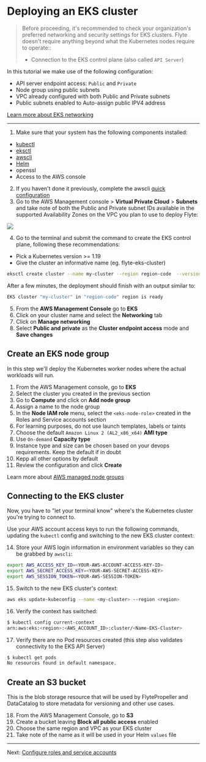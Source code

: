 # Deploying an EKS cluster

> Before proceeding, it's recommended to check your organization's preferred networking and security settings for EKS clusters. Flyte doesn't require anything beyond what the Kubernetes nodes require to operate::
>
> - Connection to the EKS control plane (also called `API Server`)

In this tutorial we make use of the following configuration:

- API server endpoint access: `Public` and `Private`
- Node group using public subnets
- VPC already configured with both Public and Private subnets
- Public subnets enabled to Auto-assign public IPV4 address

[Learn more about EKS networking](https://aws.amazon.com/blogs/containers/de-mystifying-cluster-networking-for-amazon-eks-worker-nodes/)

---

1. Make sure that your system has the following components installed:

- [kubectl](https://docs.aws.amazon.com/eks/latest/userguide/install-kubectl.html)
- [eksctl](https://docs.aws.amazon.com/eks/latest/userguide/eksctl.html)
- [awscli](https://docs.aws.amazon.com/cli/latest/userguide/getting-started-install.html)
- [Helm](https://helm.sh/docs/intro/install/)
- openssl
- Access to the AWS console

2. If you haven't done it previously, complete the awscli [quick configuration](https://docs.aws.amazon.com/cli/latest/userguide/cli-configure-quickstart.html#cli-configure-quickstart-config)
3. Go to the AWS Management console > **Virtual Private Cloud** > **Subnets** and take note of both the Public and Private subnet IDs available in the supported Availability Zones on the VPC you plan to use to deploy Flyte:

![](../images/subnets-v2.png)

4. Go to the terminal and submit the command to create the EKS control plane, following these recommendations:

- Pick a Kubernetes version >= 1.19
- Give the cluster an informative name (eg. flyte-eks-cluster)

```bash
eksctl create cluster --name my-cluster --region region-code  --version 1.25 --vpc-private-subnets private-subnet-ID1,private-subnet-ID2 --vpc-public-subnets public-subnetID1,public-subnetID2 --without-nodegroup
```

After a few minutes, the deployment should finish with an output similar to:

```bash
EKS cluster "my-cluster" in "region-code" region is ready
```

5. From the **AWS Management Console** go to **EKS**
6. Click on your cluster name and select the **Networking** tab
7. Click on **Manage networking**
8. Select **Public and private** as the **Cluster endpoint access** mode and **Save changes**

## Create an EKS node group

In this step we'll deploy the Kubernetes worker nodes where the actual workloads will run.

1. From the AWS Management console, go to **EKS**
2. Select the cluster you created in the previous section
3. Go to **Compute** and click on **Add node group**
4. Assign a name to the node group
5. In the **Node IAM role** menu, select the `<eks-node-role>` created in the Roles and Service accounts section
6. For learning purposes, do not use launch templates, labels or taints
7. Choose the default `Amazon Linux 2 (AL2_x86_x64)` **AMI type**
8. Use `On-demand` **Capacity type**
9. Instance type and size can be chosen based on your devops requirements. Keep the default if in doubt
10. Kepp all other options by default
11. Review the configuration and click **Create**

Learn more about [AWS managed node groups](https://docs.aws.amazon.com/eks/latest/userguide/managed-node-groups.html)

## Connecting to the EKS cluster

Now, you have to "let your terminal know" where's the Kubernetes cluster you're trying to connect to.

Use your AWS account access keys to run the following commands, updating the `kubectl` config and switching to the new EKS cluster context:

14. Store your AWS login information in environment variables so they can be grabbed by `awscli`:

```bash
export AWS_ACCESS_KEY_ID=<YOUR-AWS-ACCOUNT-ACCESS-KEY-ID>
export AWS_SECRET_ACCESS_KEY=<YOUR-AWS-SECRET-ACCESS-KEY>
export AWS_SESSION_TOKEN=<YOUR-AWS-SESSION-TOKEN>
```

15. Switch to the new EKS cluster's context:

```bash
aws eks update-kubeconfig --name <my-cluster> --region <region>
```

16. Verify the context has switched:

```bash
$ kubectl config current-context
arn:aws:eks:<region>:<AWS_ACCOUNT_ID>:cluster/<Name-EKS-Cluster>
```

17. Verify there are no Pod resources created (this step also validates connectivity to the EKS API Server)

```bash
$ kubectl get pods
No resources found in default namespace.
```

## Create an S3 bucket

This is the blob storage resource that will be used by FlytePropeller and DataCatalog to store metadata for versioning and other use cases.

18. From the AWS Management Console, go to **S3**
19. Create a bucket leaving **Block all public access** enabled
20. Choose the same region and VPC as your EKS cluster
21. Take note of the name as it will be used in your Helm `values` file

---

Next: [Configure roles and service accounts](03-roles-service-accounts.md)
